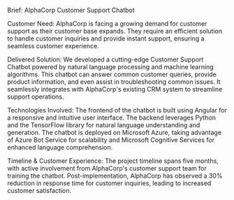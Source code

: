 Brief: AlphaCorp Customer Support Chatbot

Customer Need:
AlphaCorp is facing a growing demand for customer support as their customer base expands. They require an efficient solution to handle customer inquiries and provide instant support, ensuring a seamless customer experience.

Delivered Solution:
We developed a cutting-edge Customer Support Chatbot powered by natural language processing and machine learning algorithms. This chatbot can answer common customer queries, provide product information, and even assist in troubleshooting common issues. It seamlessly integrates with AlphaCorp's existing CRM system to streamline support operations.

Technologies Involved:
The frontend of the chatbot is built using Angular for a responsive and intuitive user interface. The backend leverages Python and the TensorFlow library for natural language understanding and generation. The chatbot is deployed on Microsoft Azure, taking advantage of Azure Bot Service for scalability and Microsoft Cognitive Services for enhanced language comprehension.

Timeline & Customer Experience:
The project timeline spans five months, with active involvement from AlphaCorp's customer support team for training the chatbot. Post-implementation, AlphaCorp has observed a 30% reduction in response time for customer inquiries, leading to increased customer satisfaction.